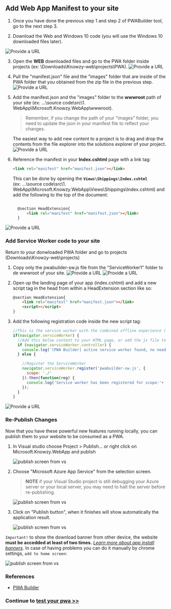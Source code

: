 

## Add Web App Manifest to your site

1. Once you have done the previous step 1 and step 2 of PWABuilder tool, go to the next step 3.

2. Download the Web and Windows 10 code (you will use the Windows 10 downloaded files later).


![Provide a URL](images/publish_download.jpg) 

3. Open the **WEB** downloaded files and go to the PWA folder inside projects (ex: \Downloads\Knowzy-web\projects\PWA).
![Provide a URL](images/pwa_folder.jpg) 

4. Pull the "manifest.json" file and the "images" folder that are inside of the PWA folder that you obtained from the zip file in the previous step.
![Provide a URL](images/folder_pwa_files.jpg) 

1. Add the manifest.json and the "images" folder to the **wwwroot** path of your site (ex: ...\source code\src\1. WebApp\Microsoft.Knowzy.WebApp\wwwroot).

    >Remember, if you change the path of your "images" folder, you need to update the json in your manifest file to reflect your changes.

    The easiest way to add new content to a project is to drag and drop the contents from the file explorer into the solutions explorer of your project.
![Provide a URL](images/add_manifest.jpg) 

2. Reference the manifest in your **Index.cshtml** page with a link tag:

    ````html
    <link rel="manifest" href="manifest.json"></link>
    ````
    
    This can be done by opening the **`Views\Shippings\Index.cshtml`**  
    (ex: ...\source code\src\1. WebApp\Microsoft.Knowzy.WebApp\Views\Shippings\Index.cshtml)
    and add the following to the top of the document:
    ```html

      @section HeadExtension{ 
          <link rel="manifest" href="manifest.json"></link>
      }
    ```
![Provide a URL](images/add_head_section.jpg) 


  ### Add Service Worker code to your site
  
  Return to your donwloaded PWA folder and go to projects (Downloads\Knowzy-web\projects\)

1. Copy only the pwabuilder-sw.js file from the "ServiceWorker1" folder to de wwwroot of your site.
![Provide a URL](images/sw_folder.jpg) 
![Provide a URL](images/add_sw.jpg) 

2. Open up the landing page of your app (index.cshtml) and add a new script tag in the head from within a HeadExtension section like so:
      ```html
      @section HeadExtension{ 
          <link rel="manifest" href="manifest.json"></link>
          <script></script>
      }
      ```
3. Add the following registration code inside the new script tag:

    ```js
    //This is the service worker with the combined offline experience (Offline page + Offline copy of pages)
    if(navigator.serviceWorker) {
      //Add this below content to your HTML page, or add the js file to your page at the very top to register service worker
      if (navigator.serviceWorker.controller) {
        console.log('[PWA Builder] active service worker found, no need to register')
      } else {

        //Register the ServiceWorker
        navigator.serviceWorker.register('pwabuilder-sw.js', {
          scope: './'
        }).then(function(reg) {
          console.log('Service worker has been registered for scope:'+ reg.scope);
        });
      }
    }
    ```

![Provide a URL](images/add_register_code.jpg) 

### Re-Publish Changes

Now that you have these powerful new features running locally, you can publish them to your website to be consumed as a PWA.

1. In Visual studio choose Project > Publish... or right click on Microsoft.Knowzy.WebApp and publish

    ![publish screen from vs](images/select_publish.jpg)

2. Choose "Microsoft Azure App Service" from the selection screen.

    > **NOTE** if your Visual Studio project is still debugging your Azure server or your local server, you may need to halt the server before re-publishing.

    ![publish screen from vs](images/publish3.jpg)

3.  Click on "Publish button", when it finishes will show automatically the application result.

    ![publish screen from vs](images/chrome.jpg)

  ```Important!``` to show the download banner from other device, the website **must be accedded at least of two times.**
   *[Learn more about app install banners](https://developers.google.com/web/fundamentals/app-install-banners/).* 
   In case of having problems you can do it manually by chrome settings, `add to home screen`:

  ![publish screen from vs](images/add_app_mobile.jpg)

### References

- [PWA Builder](https://www.pwabuilder.com)


### Continue to [test your pwa >> ](pwa_05_test.md)

